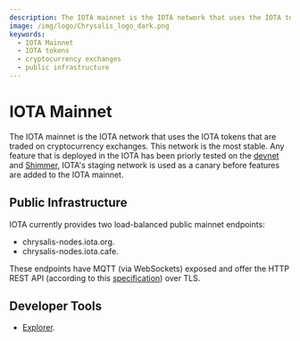 ```yaml
---
description: The IOTA mainnet is the IOTA network that uses the IOTA tokens traded on exchanges, providing stability and public infrastructure.
image: /img/logo/Chrysalis_logo_dark.png
keywords:
  - IOTA Mainnet
  - IOTA tokens
  - cryptocurrency exchanges
  - public infrastructure
---
```


# IOTA Mainnet

The IOTA mainnet is the IOTA network that uses the IOTA tokens that are traded on cryptocurrency exchanges. This network is the
most stable. Any feature that is deployed in the IOTA has been priorly tested on
the [devnet](https://wiki.iota.org/introduction/reference/networks/devnet/) and [Shimmer](../shimmer/staging-canary.md),
IOTA's staging network is used as a canary before features are added to the IOTA mainnet.

## Public Infrastructure

IOTA currently provides two load-balanced public mainnet endpoints:

- chrysalis-nodes.iota.org.
- chrysalis-nodes.iota.cafe.

These endpoints have MQTT (via WebSockets) exposed and offer the HTTP REST API (according to
this [specification](https://editor.swagger.io/?url=https://raw.githubusercontent.com/rufsam/protocol-rfcs/master/text/0026-rest-api/0026-rest-api.yaml))
over TLS.

## Developer Tools

- [Explorer](https://explorer.iota.org/mainnet).
